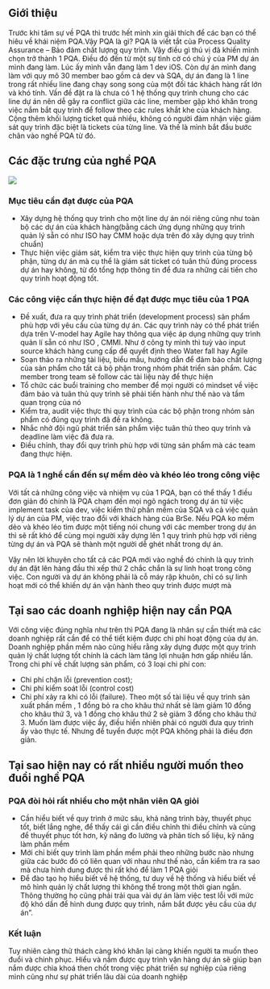 ## Giới thiệu 
Trước khi tâm sự về PQA thì trước hết mình xin giải thích để các bạn có thể hiêu về khái niệm PQA.Vậy PQA là gì? PQA là viết tắt của Process Quality Assurance – Bảo đảm chất lượng quy trình. 
Vậy điều gì thú vị đã khiến  mình chọn trở thành 1 PQA. Điều đó đến từ một sự tình cờ có chủ ý của PM dự án mình đang làm. Lúc ấy mình vẫn đang làm 1 dev iOS. Còn dự án mình đang làm với quy mô 30 member bao gồm cả dev và SQA, dự án đang là 1 line trong rất nhiều line đang chạy song song của một đối tác khách hàng rất lớn và khó tính. Vấn đề đặt ra là chưa có 1 hệ thống quy trình chung cho các line dự án nên dễ gây ra conflict giữa các line, member gặp khó khăn trong việc nắm bắt quy trình để follow theo các rules khắt khe của khách hàng. Cộng thêm khối lượng ticket quá nhiều, không có người đảm nhận việc giám sát quy trình đặc biệt là tickets của từng line. Và thế là mình bắt đầu bước chân vào nghề PQA từ đó.
## Các đặc trưng của nghề PQA
![](https://images.viblo.asia/edda9c55-5527-446d-a052-562de2353ce6.png)
### Mục tiêu cần đạt được của PQA
* Xây dựng hệ thống quy trình cho một line dự án nói riêng cũng như toàn bộ các dự án của khách hàng(bằng cách ứng dụng những quy trình quản lý sẵn có như ISO hay CMM hoặc dựa trên đó xây dựng quy trình chuẩn)
* Thực hiện việc giám sát, kiểm tra việc thực hiện quy trình của từng bộ phận, từng dự án mà cụ thể là giám sát ticket có tuân thủ đúng process dự án hay không, từ đó tổng hợp thông tin để đưa ra những cải tiến cho quy trình hoạt động tốt.
### Các công việc cần thực hiện để đạt được mục tiêu của 1 PQA

* Đề xuất, đưa ra quy trình phát triển (development process) sản phẩm phù hợp với yêu cầu của từng dự án. Các quy trình này có thể phát triển dựa trên V-model hay Agile hay thông qua việc áp dụng những quy trình quản lí sẵn có như ISO , CMMI. Như ở công ty mình thì tuỳ vào input source khách hàng cung cấp để quyết định theo Water fall hay Agile
* Soạn thảo ra những tài liệu, biểu mẫu, hướng dẫn để đảm bảo chất lượng của sản phẩm cho tất cả bộ phận trong nhóm phát triển sản phẩm. Các member trong team sẽ follow các tài liệu này để thực hiện
* Tổ chức các buổi training cho member để mọi người có mindset về việc đảm bảo và tuân thủ quy trình sẽ phải tiến hành như thế nào và tầm quan trọng của nó
* Kiểm tra, audit việc thực thi quy trình của các bộ phận trong nhóm sản phẩm có đúng quy trình đã đề ra không.
* Nhắc nhở đội ngũ phát triển sản phẩm việc tuân thủ theo quy trình và deadline làm việc đã đưa ra.
* Điều chỉnh, thay đổi quy trình phù hợp với từng sản phẩm mà các team đang thực hiện.

### PQA là 1 nghề cần đến sự mềm dẻo và khéo léo trong công việc

Với tất cả những công việc và nhiệm vụ của 1 PQA, bạn có thể thấy 1 điều đơn giản đó chính là PQA chạm đến mọi ngõ ngách trong dự án từ việc implement task của dev, việc kiểm thử phần mềm của SQA và cả việc quản lý dự án của PM, việc trao đổi với khách hàng của BrSe. Nếu PQA ko mềm dẻo và khéo léo tìm được một tiếng nói chung với các member trong dự án thì sẽ rất khó để cùng mọi người xây dựng lên 1 quy trình phù hợp với riêng từng dự án và PQA sẽ thành một người dễ ghét nhất trong dự án.

Vậy nên lời khuyên cho tất cả các PQA mới vào nghề đó chính là quy trình dự án đặt lên hàng đầu thì xếp thứ 2 chắc chắn là sự linh hoạt trong công việc. Con người và dự án không phải là cỗ máy rập khuôn, chỉ có sự linh hoạt mới có thể khiến dự án vận hành theo quy trình được mượt mà
## Tại sao các doanh nghiệp hiện nay cần PQA
Với công việc đúng nghĩa như trên thì PQA đang là nhân sự cần thiết mà các doanh nghiệp rất cần để có thể tiết kiệm được chi phí hoạt động của dự án. Doanh nghiệp phần mềm nào cũng hiểu rằng xây dựng được một quy trình quản lý chất lượng tốt chính là cách làm tăng lợi nhuận hơn gấp nhiều lần. 
Trong chi phí về chất lượng sản phẩm, có 3 loại chi phí con:
* Chi phí chặn lỗi (prevention cost); 
* Chi phí kiểm soát lỗi (control cost) 
* Chi phí xảy ra khi có lỗi (failure).
 Theo một số tài liệu về quy trình sản xuất phần mềm , 1 đồng bỏ ra cho khâu thứ nhất sẽ làm giảm 10 đồng cho khâu thứ 3, và 1 đồng cho khâu thứ 2 sẽ giảm 3 đồng cho khâu thứ 3. Muốn làm được việc ấy, điều hiển nhiên phải có người đưa quy trình ấy vào thực tế. Nhưng để tuyển được một PQA không phải là điều đơn giản.
## Tại sao hiện nay có rất nhiều người muốn theo đuổi nghề PQA
###  PQA đòi hỏi rất nhiều cho một nhân viên QA giỏi
* Cần hiểu biết về quy trình ở mức sâu, khả năng trình bày, thuyết phục tốt, biết lắng nghe, để thấy cái gì cần điều chỉnh thì điều chỉnh và cũng để thuyết phục tốt hơn, kỹ năng đo lường và phân tích số liệu, kỹ năng làm phần mềm 
* Mới chỉ biết quy trình làm phần mềm phải theo những bước nào nhưng giữa các bước đó có liên quan với nhau như thế nào, cần kiểm tra ra sao mà chưa hình dung được thì rất khó để làm 1 PQA giỏi
* Để đào tạo họ hiểu biết về hệ thống, tư duy về hệ thống và hiểu biết về mô hình quản lý chất lượng thì không thể trong một thời gian ngắn. Thông thường họ cũng phải trải qua vài dự án làm việc test lỗi với mức độ khó dần để hình dung được quy trình, nắm bắt được yêu cầu của dự án”.
### Kết luận
Tuy nhiên càng thử thách càng khó khăn lại càng khiến người ta muốn theo đuổi và chinh phục. Hiểu và nắm được quy trình vận hàng dự án sẽ giúp bạn nắm được chìa khoá then chốt trong việc phát triển sự nghiệp của riêng mình cũng như sự phát triển lâu dài của doanh nghiệp